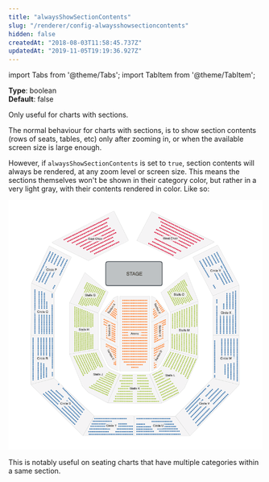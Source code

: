 ```yaml
---
title: "alwaysShowSectionContents"
slug: "/renderer/config-alwaysshowsectioncontents"
hidden: false
createdAt: "2018-08-03T11:58:45.737Z"
updatedAt: "2019-11-05T19:19:36.927Z"
---
```


import Tabs from '@theme/Tabs';
import TabItem from '@theme/TabItem';

**Type**: boolean  
**Default**: false  

Only useful for charts with sections.

The normal behaviour for charts with sections, is to show section contents (rows of seats, tables, etc) only after zooming in, or when the available screen size is large enough. 

However, if `alwaysShowSectionContents` is set to `true`, section contents will always be rendered, at any zoom level or screen size. This means the sections themselves won't be shown in their category color, but rather in a very light gray, with their contents rendered in color. Like so: 



![Screenshot 2019-06-28 14.35.38.png](/img/readme/Screenshot-2019-06-28-14.35.38.png)

This is notably useful on seating charts that have multiple categories within a same section.
